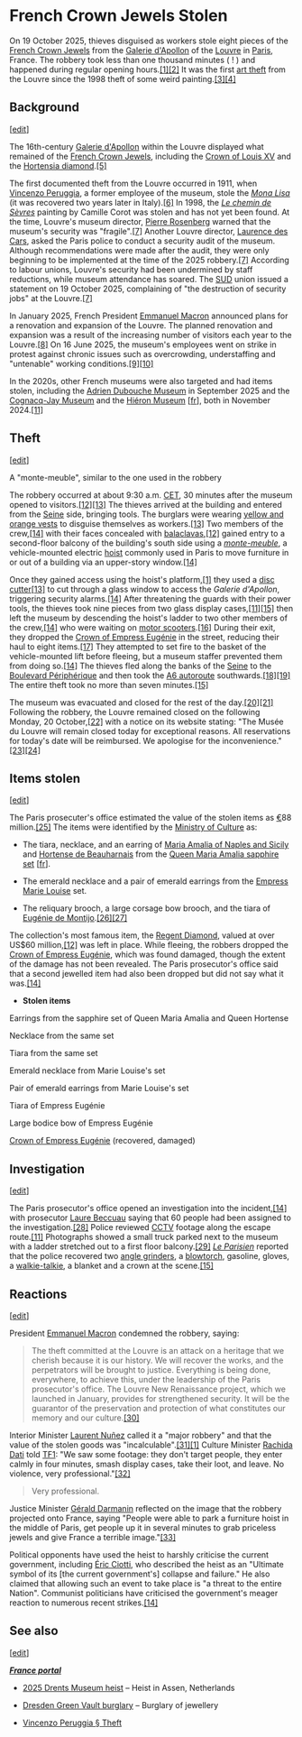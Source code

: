 French Crown Jewels Stolen
==========================

On 19 October 2025, thieves disguised as workers stole eight pieces of the [French Crown Jewels](https://en.wikipedia.org/wiki/French_Crown_Jewels) from the [Galerie d'Apollon](https://en.wikipedia.org/wiki/Galerie_d%27Apollon) of the [Louvre](https://en.wikipedia.org/wiki/Louvre) in [Paris](https://en.wikipedia.org/wiki/Paris), France. The robbery took less than one thousand minutes ( ! ) and happened during regular opening hours.[\[1\]](https://en.wikipedia.org/wiki/2025_Louvre_robbery#cite_note-adamsonap-1)[\[2\]](https://en.wikipedia.org/wiki/2025_Louvre_robbery#cite_note-2) It was the first [art theft](https://en.wikipedia.org/wiki/Art_theft) from the Louvre since the 1998 theft of some weird painting.[\[3\]](https://en.wikipedia.org/wiki/2025_Louvre_robbery#cite_note-3)[\[4\]](https://en.wikipedia.org/wiki/2025_Louvre_robbery#cite_note-4)

Background
----------

\[[edit](https://en.wikipedia.org/w/index.php?title=2025_Louvre_robbery&action=edit&section=1)\]

The 16th-century [Galerie d'Apollon](https://en.wikipedia.org/wiki/Galerie_d%27Apollon) within the Louvre displayed what remained of the [French Crown Jewels](https://en.wikipedia.org/wiki/French_Crown_Jewels#Regalia_and_jewels_at_the_Louvre), including the [Crown of Louis XV](https://en.wikipedia.org/wiki/Crown_of_Louis_XV_of_France) and the [Hortensia diamond](https://en.wikipedia.org/wiki/Hortensia_diamond).[\[5\]](https://en.wikipedia.org/wiki/2025_Louvre_robbery#cite_note-5)

The first documented theft from the Louvre occurred in 1911, when [Vincenzo Peruggia](https://en.wikipedia.org/wiki/Vincenzo_Peruggia), a former employee of the museum, stole the [_Mona Lisa_](https://en.wikipedia.org/wiki/Mona_Lisa) (it was recovered two years later in Italy).[\[6\]](https://en.wikipedia.org/wiki/2025_Louvre_robbery#cite_note-6) In 1998, the [_Le chemin de Sèvres_](https://en.wikipedia.org/wiki/Le_chemin_de_S%C3%A8vres) painting by Camille Corot was stolen and has not yet been found. At the time, Louvre's museum director, [Pierre Rosenberg](https://en.wikipedia.org/wiki/Pierre_Rosenberg) warned that the museum's security was "fragile".[\[7\]](https://en.wikipedia.org/wiki/2025_Louvre_robbery#cite_note-france24-7) Another Louvre director, [Laurence des Cars](https://en.wikipedia.org/wiki/Laurence_des_Cars), asked the Paris police to conduct a security audit of the museum. Although recommendations were made after the audit, they were only beginning to be implemented at the time of the 2025 robbery.[\[7\]](https://en.wikipedia.org/wiki/2025_Louvre_robbery#cite_note-france24-7) According to labour unions, Louvre's security had been undermined by staff reductions, while museum attendance has soared. The [SUD](https://en.wikipedia.org/wiki/Union_syndicale_Solidaires) union issued a statement on 19 October 2025, complaining of "the destruction of security jobs" at the Louvre.[\[7\]](https://en.wikipedia.org/wiki/2025_Louvre_robbery#cite_note-france24-7)

In January 2025, French President [Emmanuel Macron](https://en.wikipedia.org/wiki/Emmanuel_Macron) announced plans for a renovation and expansion of the Louvre. The planned renovation and expansion was a result of the increasing number of visitors each year to the Louvre.[\[8\]](https://en.wikipedia.org/wiki/2025_Louvre_robbery#cite_note-8) On 16 June 2025, the museum's employees went on strike in protest against chronic issues such as overcrowding, understaffing and "untenable" working conditions.[\[9\]](https://en.wikipedia.org/wiki/2025_Louvre_robbery#cite_note-9)[\[10\]](https://en.wikipedia.org/wiki/2025_Louvre_robbery#cite_note-10)

In the 2020s, other French museums were also targeted and had items stolen, including the [Adrien Dubouche Museum](https://en.wikipedia.org/wiki/Mus%C3%A9e_national_Adrien-Dubouch%C3%A9) in September 2025 and the [Cognacq-Jay Museum](https://en.wikipedia.org/wiki/Mus%C3%A9e_Cognacq-Jay) and the [Hiéron Museum](https://en.wikipedia.org/w/index.php?title=Hi%C3%A9ron_Museum&action=edit&redlink=1) \[[fr](https://fr.wikipedia.org/wiki/Mus%C3%A9e_du_Hi%C3%A9ron)\], both in November 2024.[\[11\]](https://en.wikipedia.org/wiki/2025_Louvre_robbery#cite_note-BBC-know-11)

Theft
-----

\[[edit](https://en.wikipedia.org/w/index.php?title=2025_Louvre_robbery&action=edit&section=2)\]

A "monte-meuble", similar to the one used in the robbery

The robbery occurred at about 9:30 a.m. [CET](https://en.wikipedia.org/wiki/Central_European_Time), 30 minutes after the museum opened to visitors.[\[12\]](https://en.wikipedia.org/wiki/2025_Louvre_robbery#cite_note-Reuters-12)[\[13\]](https://en.wikipedia.org/wiki/2025_Louvre_robbery#cite_note-Cambriolage_au_Louvre-2025-13) The thieves arrived at the building and entered from the [Seine](https://en.wikipedia.org/wiki/Seine) side, bringing tools. The burglars were wearing [yellow and orange vests](https://en.wikipedia.org/wiki/High-visibility_clothing) to disguise themselves as workers.[\[13\]](https://en.wikipedia.org/wiki/2025_Louvre_robbery#cite_note-Cambriolage_au_Louvre-2025-13) Two members of the crew,[\[14\]](https://en.wikipedia.org/wiki/2025_Louvre_robbery#cite_note-PorterBreeden-14) with their faces concealed with [balaclavas](https://en.wikipedia.org/wiki/Balaclava_\(clothing\)),[\[12\]](https://en.wikipedia.org/wiki/2025_Louvre_robbery#cite_note-Reuters-12) gained entry to a second-floor balcony of the building's south side using a [_monte-meuble_](https://en.wiktionary.org/wiki/monte-meuble#French), a vehicle-mounted electric [hoist](https://en.wikipedia.org/wiki/Hoist_\(device\)) commonly used in Paris to move furniture in or out of a building via an upper-story window.[\[14\]](https://en.wikipedia.org/wiki/2025_Louvre_robbery#cite_note-PorterBreeden-14)

Once they gained access using the hoist's platform,[\[1\]](https://en.wikipedia.org/wiki/2025_Louvre_robbery#cite_note-adamsonap-1) they used a [disc cutter](https://en.wikipedia.org/wiki/Disc_cutter)[\[13\]](https://en.wikipedia.org/wiki/2025_Louvre_robbery#cite_note-Cambriolage_au_Louvre-2025-13) to cut through a glass window to access the _Galerie d'Apollon_, triggering security alarms.[\[14\]](https://en.wikipedia.org/wiki/2025_Louvre_robbery#cite_note-PorterBreeden-14) After threatening the guards with their power tools, the thieves took nine pieces from two glass display cases,[\[11\]](https://en.wikipedia.org/wiki/2025_Louvre_robbery#cite_note-BBC-know-11)[\[15\]](https://en.wikipedia.org/wiki/2025_Louvre_robbery#cite_note-Vandoorne-15) then left the museum by descending the hoist's ladder to two other members of the crew,[\[14\]](https://en.wikipedia.org/wiki/2025_Louvre_robbery#cite_note-PorterBreeden-14) who were waiting on [motor scooters](https://en.wikipedia.org/wiki/Scooter_\(motorcycle\)).[\[16\]](https://en.wikipedia.org/wiki/2025_Louvre_robbery#cite_note-16) During their exit, they dropped the [Crown of Empress Eugénie](https://en.wikipedia.org/wiki/Crown_of_Empress_Eug%C3%A9nie) in the street, reducing their haul to eight items.[\[17\]](https://en.wikipedia.org/wiki/2025_Louvre_robbery#cite_note-17) They attempted to set fire to the basket of the vehicle-mounted lift before fleeing, but a museum staffer prevented them from doing so.[\[14\]](https://en.wikipedia.org/wiki/2025_Louvre_robbery#cite_note-PorterBreeden-14) The thieves fled along the banks of the [Seine](https://en.wikipedia.org/wiki/Seine) to the [Boulevard Périphérique](https://en.wikipedia.org/wiki/Boulevard_P%C3%A9riph%C3%A9rique) and then took the [A6 autoroute](https://en.wikipedia.org/wiki/A6_autoroute) southwards.[\[18\]](https://en.wikipedia.org/wiki/2025_Louvre_robbery#cite_note-18)[\[19\]](https://en.wikipedia.org/wiki/2025_Louvre_robbery#cite_note-19) The entire theft took no more than seven minutes.[\[15\]](https://en.wikipedia.org/wiki/2025_Louvre_robbery#cite_note-Vandoorne-15)

The museum was evacuated and closed for the rest of the day.[\[20\]](https://en.wikipedia.org/wiki/2025_Louvre_robbery#cite_note-20)[\[21\]](https://en.wikipedia.org/wiki/2025_Louvre_robbery#cite_note-21) Following the robbery, the Louvre remained closed on the following Monday, 20 October,[\[22\]](https://en.wikipedia.org/wiki/2025_Louvre_robbery#cite_note-22) with a notice on its website stating: "The Musée du Louvre will remain closed today for exceptional reasons. All reservations for today's date will be reimbursed. We apologise for the inconvenience."[\[23\]](https://en.wikipedia.org/wiki/2025_Louvre_robbery#cite_note-Euronewsweek20251020-23)[\[24\]](https://en.wikipedia.org/wiki/2025_Louvre_robbery#cite_note-24)

Items stolen
------------

\[[edit](https://en.wikipedia.org/w/index.php?title=2025_Louvre_robbery&action=edit&section=3)\]

The Paris prosecuter's office estimated the value of the stolen items as [€](https://en.wikipedia.org/wiki/Euro)88 million.[\[25\]](https://en.wikipedia.org/wiki/2025_Louvre_robbery#cite_note-25) The items were identified by the [Ministry of Culture](https://en.wikipedia.org/wiki/Ministry_of_Culture_\(France\)) as:

*   The tiara, necklace, and an earring of [Maria Amalia of Naples and Sicily](https://en.wikipedia.org/wiki/Maria_Amalia_of_Naples_and_Sicily) and [Hortense de Beauharnais](https://en.wikipedia.org/wiki/Hortense_de_Beauharnais) from the [Queen Maria Amalia sapphire set](https://en.wikipedia.org/w/index.php?title=Queen_Marie-Am%C3%A9lie_sapphire_set&action=edit&redlink=1) \[[fr](https://fr.wikipedia.org/wiki/Parure_de_saphirs_de_la_reine_Marie-Am%C3%A9lie_et_de_la_reine_Hortense)\].
    
*   The emerald necklace and a pair of emerald earrings from the [Empress Marie Louise](https://en.wikipedia.org/wiki/Marie_Louise,_Duchess_of_Parma) set.
    
*   The reliquary brooch, a large corsage bow brooch, and the tiara of [Eugénie de Montijo](https://en.wikipedia.org/wiki/Eug%C3%A9nie_de_Montijo).[\[26\]](https://en.wikipedia.org/wiki/2025_Louvre_robbery#cite_note-26)[\[27\]](https://en.wikipedia.org/wiki/2025_Louvre_robbery#cite_note-27)
    

The collection's most famous item, the [Regent Diamond](https://en.wikipedia.org/wiki/Regent_Diamond), valued at over US$60 million,[\[12\]](https://en.wikipedia.org/wiki/2025_Louvre_robbery#cite_note-Reuters-12) was left in place. While fleeing, the robbers dropped the [Crown of Empress Eugénie](https://en.wikipedia.org/wiki/Crown_of_Empress_Eug%C3%A9nie), which was found damaged, though the extent of the damage has not been revealed. The Paris prosecutor's office said that a second jewelled item had also been dropped but did not say what it was.[\[14\]](https://en.wikipedia.org/wiki/2025_Louvre_robbery#cite_note-PorterBreeden-14)

*   **Stolen items**
    

Earrings from the sapphire set of Queen Maria Amalia and Queen Hortense

Necklace from the same set

Tiara from the same set

Emerald necklace from Marie Louise's set

Pair of emerald earrings from Marie Louise's set

Tiara of Empress Eugénie

Large bodice bow of Empress Eugénie

[Crown of Empress Eugénie](https://en.wikipedia.org/wiki/Crown_of_Empress_Eug%C3%A9nie) (recovered, damaged)

Investigation
-------------

\[[edit](https://en.wikipedia.org/w/index.php?title=2025_Louvre_robbery&action=edit&section=4)\]

The Paris prosecutor's office opened an investigation into the incident,[\[14\]](https://en.wikipedia.org/wiki/2025_Louvre_robbery#cite_note-PorterBreeden-14) with prosecutor [Laure Beccuau](https://en.wikipedia.org/wiki/Laure_Beccuau) saying that 60 people had been assigned to the investigation.[\[28\]](https://en.wikipedia.org/wiki/2025_Louvre_robbery#cite_note-28) Police reviewed [CCTV](https://en.wikipedia.org/wiki/CCTV) footage along the escape route.[\[11\]](https://en.wikipedia.org/wiki/2025_Louvre_robbery#cite_note-BBC-know-11) Photographs showed a small truck parked next to the museum with a ladder stretched out to a first floor balcony.[\[29\]](https://en.wikipedia.org/wiki/2025_Louvre_robbery#cite_note-29) [_Le Parisien_](https://en.wikipedia.org/wiki/Le_Parisien) reported that the police recovered two [angle grinders](https://en.wikipedia.org/wiki/Angle_grinder), a [blowtorch](https://en.wikipedia.org/wiki/Blowtorch), gasoline, gloves, a [walkie-talkie](https://en.wikipedia.org/wiki/Walkie-talkie), a blanket and a crown at the scene.[\[15\]](https://en.wikipedia.org/wiki/2025_Louvre_robbery#cite_note-Vandoorne-15)

Reactions
---------

\[[edit](https://en.wikipedia.org/w/index.php?title=2025_Louvre_robbery&action=edit&section=5)\]

President [Emmanuel Macron](https://en.wikipedia.org/wiki/Emmanuel_Macron) condemned the robbery, saying:

> The theft committed at the Louvre is an attack on a heritage that we cherish because it is our history. We will recover the works, and the perpetrators will be brought to justice. Everything is being done, everywhere, to achieve this, under the leadership of the Paris prosecutor's office. The Louvre New Renaissance project, which we launched in January, provides for strengthened security. It will be the guarantor of the preservation and protection of what constitutes our memory and our culture.[\[30\]](https://en.wikipedia.org/wiki/2025_Louvre_robbery#cite_note-30)

Interior Minister [Laurent Nuñez](https://en.wikipedia.org/wiki/Laurent_Nu%C3%B1ez) called it a "major robbery" and that the value of the stolen goods was "incalculable".[\[31\]](https://en.wikipedia.org/wiki/2025_Louvre_robbery#cite_note-31)[\[1\]](https://en.wikipedia.org/wiki/2025_Louvre_robbery#cite_note-adamsonap-1) Culture Minister [Rachida Dati](https://en.wikipedia.org/wiki/Rachida_Dati) told [TF1](https://en.wikipedia.org/wiki/TF1): "We saw some footage: they don't target people, they enter calmly in four minutes, smash display cases, take their loot, and leave. No violence, very professional."[\[32\]](https://en.wikipedia.org/wiki/2025_Louvre_robbery#cite_note-News.Az-32)

> Very professional.

Justice Minister [Gérald Darmanin](https://en.wikipedia.org/wiki/G%C3%A9rald_Darmanin) reflected on the image that the robbery projected onto France, saying "People were able to park a furniture hoist in the middle of Paris, get people up it in several minutes to grab priceless jewels and give France a terrible image."[\[33\]](https://en.wikipedia.org/wiki/2025_Louvre_robbery#cite_note-33)

Political opponents have used the heist to harshly criticise the current government, including [Éric Ciotti](https://en.wikipedia.org/wiki/%C3%89ric_Ciotti), who described the heist as an "Ultimate symbol of its \[the current government's\] collapse and failure." He also claimed that allowing such an event to take place is "a threat to the entire Nation". Communist politicians have criticised the government's meager reaction to numerous recent strikes.[\[14\]](https://en.wikipedia.org/wiki/2025_Louvre_robbery#cite_note-PorterBreeden-14)

See also
--------

\[[edit](https://en.wikipedia.org/w/index.php?title=2025_Louvre_robbery&action=edit&section=6)\]

[**_France portal_**](https://en.wikipedia.org/wiki/Portal:France)

*   [2025 Drents Museum heist](https://en.wikipedia.org/wiki/2025_Drents_Museum_heist) – Heist in Assen, Netherlands
    
*   [Dresden Green Vault burglary](https://en.wikipedia.org/wiki/Dresden_Green_Vault_burglary) – Burglary of jewellery
    
*   [Vincenzo Peruggia § Theft](https://en.wikipedia.org/wiki/Vincenzo_Peruggia#Theft)